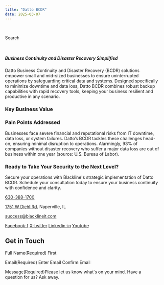 ```yaml
---
title: "Datto BCDR"
date: 2025-03-07
---
```


 

Search 

 

##### Business Continuity and Disaster Recovery Simplified

Datto Business Continuity and Disaster Recovery (BCDR) solutions empower small and mid-sized businesses to ensure uninterrupted operations by safeguarding critical data and systems. Designed specifically to minimize downtime and data loss, Datto BCDR combines robust backup capabilities with rapid recovery tools, keeping your business resilient and productive in any scenario.

### **Key Business Value**

### Pain Points Addressed

Businesses face severe financial and reputational risks from IT downtime, data loss, or system failures. Datto’s BCDR tackles these challenges head-on, ensuring minimal disruption to operations. Alarmingly, 93% of companies without disaster recovery who suffer a major data loss are out of business within one year (source: U.S. Bureau of Labor).

### Ready to Take Your Security to the Next Level?

Secure your operations with Blackline's strategic implementation of Datto BCDR. Schedule your consultation today to ensure your business continuity with confidence and clarity.

[630-388-1700](tel:6303881700)

[1751 W Diehl Rd.](https://www.google.com/search?q=balckline%20it) Naperville, IL

[success@blacklineit.com](mailto:success@blacklineit.com)

[Facebook-f](https://www.facebook.com/) [X-twitter](https://twitter.com/) [Linkedin-in](https://www.linkedin.com/) [Youtube](https://www.youtube.com/)

## Get in Touch

Full Name(Required) First

Email(Required) Enter Email  Confirm Email

Message(Required)Please let us know what's on your mind. Have a question for us? Ask away.
